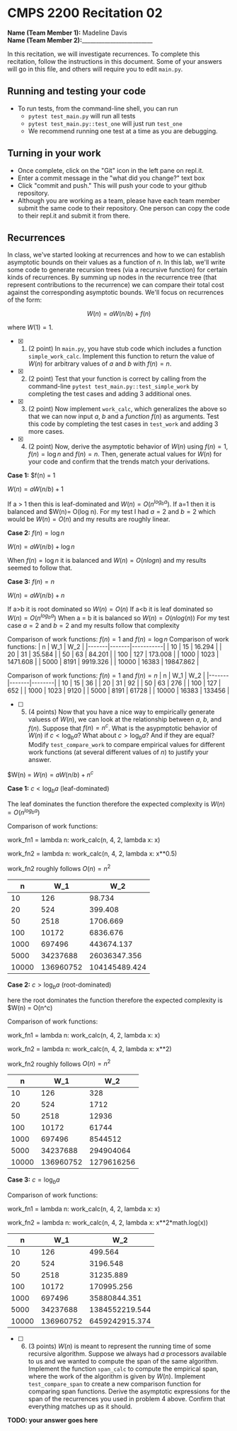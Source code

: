 # CMPS 2200  Recitation 02

**Name (Team Member 1):** Madeline Davis  
**Name (Team Member 2):**_________________________

In this recitation, we will investigate recurrences. 
To complete this recitation, follow the instructions in this document. Some of your answers will go in this file, and others will require you to edit `main.py`.



## Running and testing your code
- To run tests, from the command-line shell, you can run
  + `pytest test_main.py` will run all tests
  + `pytest test_main.py::test_one` will just run `test_one`
  + We recommend running one test at a time as you are debugging.

## Turning in your work

- Once complete, click on the "Git" icon in the left pane on repl.it.
- Enter a commit message in the "what did you change?" text box
- Click "commit and push." This will push your code to your github repository.
- Although you are working as a team, please have each team member submit the same code to their repository. One person can copy the code to their repl.it and submit it from there.

## Recurrences

In class, we've started looking at recurrences and how to we can establish asymptotic bounds on their values as a function of $n$. In this lab, we'll write some code to generate recursion trees (via a recursive function) for certain kinds of recurrences. By summing up nodes in the recurrence tree (that represent contributions to the recurrence) we can compare their total cost against the corresponding asymptotic bounds. We'll focus on  recurrences of the form:

$$ W(n) = aW(n/b) + f(n) $$

where $W(1) = 1$.

- [x] 1. (2 point) In `main.py`, you have stub code which includes a function `simple_work_calc`. Implement this function to return the value of $W(n)$ for arbitrary values of $a$ and $b$ with $f(n)=n$.

- [x] 2. (2 point) Test that your function is correct by calling from the command-line `pytest test_main.py::test_simple_work` by completing the test cases and adding 3 additional ones.

- [x] 3. (2 point) Now implement `work_calc`, which generalizes the above so that we can now input $a$, $b$ and a *function* $f(n)$ as arguments. Test this code by completing the test cases in `test_work` and adding 3 more cases.

- [x] 4. (2 point) Now, derive the asymptotic behavior of $W(n)$ using $f(n) = 1$, $f(n) = \log n$ and $f(n) = n$. Then, generate actual values for $W(n)$ for your code and confirm that the trends match your derivations.


**Case 1:** $f(n) = 1

$W(n) = aW(n/b) + 1$

If a > 1 then this is leaf-dominated and $W(n) = O(n^{log_b a})$. If a=1 then it is balanced and $W(n)= O(log n). For my test I had $a=2$ and $b=2$ which would be $W(n) = O(n)$ and my results are roughly linear.


**Case 2:** $f(n) = \log n$

$W(n) = aW(n/b) + \log n$

When $f(n) = \log n$ it is balanced and $W(n) = O(nlog n)$ and my results seemed to follow that.

**Case 3:** $f(n) = n$

$W(n) = aW(n/b) + n$

If a>b it is root dominated so $W(n) = O(n)$
If a<b it is leaf dominated so $W(n) = O(n^{log_b a})$
When a = b it is balanced so $W(n) = O(nlog (n))$ 
For my test case $a= 2$ and $b=2$ and my results follow that complexity

Comparison of work functions: $f(n) = 1$ and $f(n) = \log n$
Comparison of work functions:
|     n |   W_1 |       W_2 |
|-------|-------|-----------|
|    10 |    15 |    16.294 |
|    20 |    31 |    35.584 |
|    50 |    63 |    84.201 |
|   100 |   127 |   173.008 |
|  1000 |  1023 |  1471.608 |
|  5000 |  8191 |  9919.326 |
| 10000 | 16383 | 19847.862 |

Comparison of work functions: $f(n) = 1$ and $f(n) = n$
|     n |   W_1 |    W_2 |
|-------|-------|--------|
|    10 |    15 |     36 |
|    20 |    31 |     92 |
|    50 |    63 |    276 |
|   100 |   127 |    652 |
|  1000 |  1023 |   9120 |
|  5000 |  8191 |  61728 |
| 10000 | 16383 | 133456 |
       

- [ ] 5. (4 points) Now that you have a nice way to empirically generate valuess of $W(n)$, we can look at the relationship between $a$, $b$, and $f(n)$. Suppose that $f(n) = n^c$. What is the asypmptotic behavior of $W(n)$ if $c < \log_b a$? What about $c > \log_b a$? And if they are equal? Modify `test_compare_work` to compare empirical values for different work functions (at several different values of $n$) to justify your answer.

$W(n) = $W(n) = aW(n/b) + n^c$

**Case 1:** $c < \log_b a$ (leaf-dominated)

The leaf dominates the function therefore the expected complexity is $W(n) = O(n^{log_b a})$

Comparison of work functions:

work_fn1 = lambda n: work_calc(n, 4, 2, lambda x: x) 

work_fn2 = lambda n: work_calc(n, 4, 2, lambda x: x**0.5)

work_fn2 roughly follows $O(n)= n^2$

|     n |       W_1 |           W_2 |
|-------|-----------|---------------|
|    10 |       126 |        98.734 |
|    20 |       524 |       399.408 |
|    50 |      2518 |      1706.669 |
|   100 |     10172 |      6836.676 |
|  1000 |    697496 |    443674.137 |
|  5000 |  34237688 |  26036347.356 |
| 10000 | 136960752 | 104145489.424 |

**Case 2:** $c > \log_b a$ (root-dominated)

here the root dominates the function therefore the expected complexity is $W(n) = O(n^c)

Comparison of work functions:

work_fn1 = lambda n: work_calc(n, 4, 2, lambda x: x) 

work_fn2 = lambda n: work_calc(n, 4, 2, lambda x: x**2)

work_fn2 roughly follows $O(n)= n^2$

|     n |       W_1 |        W_2 |
|-------|-----------|------------|
|    10 |       126 |        328 |
|    20 |       524 |       1712 |
|    50 |      2518 |      12936 |
|   100 |     10172 |      61744 |
|  1000 |    697496 |    8544512 |
|  5000 |  34237688 |  294904064 |
| 10000 | 136960752 | 1279616256 |

**Case 3:** $c = \log_b a$

Comparison of work functions:

work_fn1 = lambda n: work_calc(n, 4, 2, lambda x: x) 

work_fn2 = lambda n: work_calc(n, 4, 2, lambda x: x**2*math.log(x))

|     n |       W_1 |            W_2 |
|-------|-----------|----------------|
|    10 |       126 |        499.564 |
|    20 |       524 |       3196.548 |
|    50 |      2518 |      31235.889 |
|   100 |     10172 |     170995.256 |
|  1000 |    697496 |   35880844.351 |
|  5000 |  34237688 | 1384552219.544 |
| 10000 | 136960752 | 6459242915.374 |

- [ ] 6. (3 points) $W(n)$ is meant to represent the running time of some recursive algorithm. Suppose we always had $a$ processors available to us and we wanted to compute the span of the same algorithm. Implement the function `span_calc` to compute the empirical span, where the work of the algorithm is given by $W(n)$. Implement `test_compare_span` to create a new comparison function for comparing span functions. Derive the asymptotic expressions for the span of the recurrences you used in problem 4 above. Confirm that everything matches up as it should. 

**TODO: your answer goes here**
